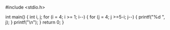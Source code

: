 #include <stdio.h>

int main() {
  int i, j;
  for (i = 4; i >= 1; i--) {
    for (j = 4; j >=5-i; j--) {
      printf("%d ", j);
    }
    printf("\n");
  }
  return 0;
}
